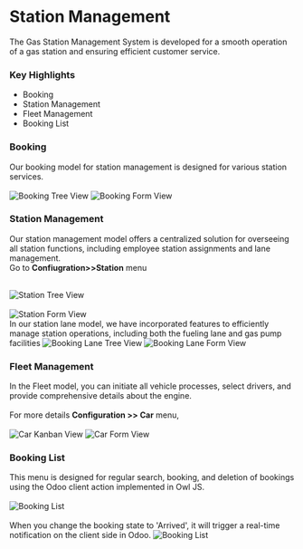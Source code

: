 # Station Management

The Gas Station Management System is developed for a smooth operation of a gas station and 
ensuring efficient customer service.

### **Key Highlights**

- Booking
- Station Management
- Fleet Management
- Booking List

### **Booking**
Our booking model for station management is  designed for various station services.
<br><br>
<img src="img/booking_tree.png" alt="Booking Tree View" style="width: auto;"/>
<img src="img/booking_form.png" alt="Booking Form View" style="width: auto;"/>

### **Station Management**

Our station management model offers a centralized solution for overseeing all station functions, 
including employee station assignments and lane management.<br>Go to **Confiugration>>Station** menu<br><br>

<img src="img/station_tree.png" alt="Station Tree View" style="width: auto;"/>
<br><br>
<img src="img/station_form.png" alt="Station Form View" style="width: auto;"/>
<br> In our station lane model, we have incorporated features to efficiently manage station operations, 
including both the fueling lane and gas pump facilities
<img src="img/lane_tree.png" alt="Booking Lane Tree View" style="width: auto;"/>
<img src="img/lane_form.png" alt="Booking Lane Form View" style="width: auto;"/>

### **Fleet Management**

In the Fleet model, you can initiate all vehicle processes, select drivers, and 
provide comprehensive details about the engine.
<br><br>For more details **Configuration >> Car** menu, <br><br>
<img src="img/kanban_car.png" alt="Car Kanban View" style="width: auto;"/>
<img src="img/car_form.png" alt="Car Form View" style="width: auto;"/>

### **Booking List**
This menu is designed for regular search, booking, and deletion of bookings using the Odoo client action implemented in Owl JS.<br><br>
<img src="img/booking_list.png" alt="Booking List" style="width: auto;"/><br><br>
When you change the booking state to 'Arrived', it will trigger a real-time notification on the client side in Odoo.
<img src="img/booking_noti.png" alt="Booking List" style="width: auto;"/>